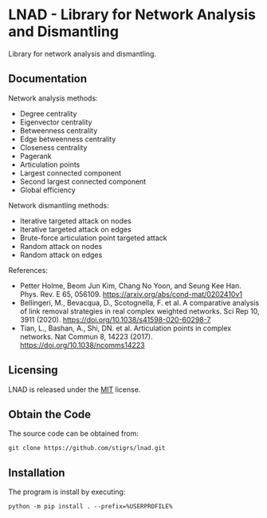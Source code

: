 # LNAD - Library for Network Analysis and Dismantling

Library for network analysis and dismantling.

## Documentation

Network analysis methods:

* Degree centrality
* Eigenvector centrality
* Betweenness centrality
* Edge betweenness centrality
* Closeness centrality
* Pagerank
* Articulation points
* Largest connected component
* Second largest connected component
* Global efficiency

Network dismantling methods:

* Iterative targeted attack on nodes
* Iterative targeted attack on edges
* Brute-force articulation point targeted attack
* Random attack on nodes
* Random attack on edges

References:

* Petter Holme, Beom Jun Kim, Chang No Yoon, and Seung Kee Han. Phys. Rev. E 65, 056109. https://arxiv.org/abs/cond-mat/0202410v1
* Bellingeri, M., Bevacqua, D., Scotognella, F. et al. A comparative analysis of link removal strategies in real complex weighted networks. Sci Rep 10, 3911 (2020). https://doi.org/10.1038/s41598-020-60298-7
* Tian, L., Bashan, A., Shi, DN. et al. Articulation points in complex networks. Nat Commun 8, 14223 (2017). https://doi.org/10.1038/ncomms14223

## Licensing

LNAD is released under the [MIT](LICENSE) license.

## Obtain the Code

The source code can be obtained from:

    git clone https://github.com/stigrs/lnad.git

## Installation

The program is install by executing:

    python -m pip install . --prefix=%USERPROFILE%
